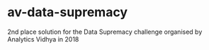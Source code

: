 # av-data-supremacy
2nd place solution for the Data Supremacy challenge organised by Analytics Vidhya in 2018
